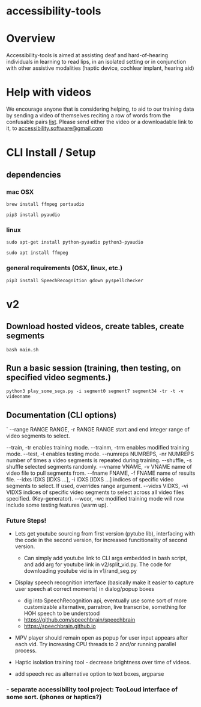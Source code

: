 # accessibility-tools

# Overview
Accessibility-tools is aimed at assisting deaf and hard-of-hearing individuals in learning to read lips, in an isolated setting or in conjunction with other assistive modalities (haptic device, cochlear implant, hearing aid)

# Help with videos
We encourage anyone that is considering helping, to aid to our training data by sending a video of themselves reciting a row of words from the confusable pairs [list](https://docs.google.com/document/d/13GpoYdtYY1n3ucPsyx_2zyGxcx2v8TzOoKCesnsnOow/edit?usp=sharing&resourcekey=0-cTmlGdjAmKiQDlsEhAJNVg). Please send either the video or a downloadable link to it, to accessibility.software@gmail.com

# CLI Install / Setup
## dependencies 

### mac OSX

`brew install ffmpeg portaudio`

`pip3 install pyaudio`

### linux

`sudo apt-get install python-pyaudio python3-pyaudio`

`sudo apt install ffmpeg`

### general requirements (OSX, linux, etc.)

`pip3 install SpeechRecognition gdown pyspellchecker`

# v2

## Download hosted videos, create tables, create segments

`bash main.sh`

## Run a basic session (training, then testing, on specified video segments.)

`python3 play_some_segs.py -i segment0 segment7 segment34 -tr -t -v videoname`

## Documentation (CLI options)

`
  --range RANGE RANGE, -r RANGE RANGE
                        start and end integer range of video segments to select.
                   
  --train, -tr          enables training mode.
  --trainm, -trm        enables modified training mode.
  --test, -t            enables testing mode.
  --numreps NUMREPS, -nr NUMREPS
                        number of times a video segments is repeated during training.
  --shuffle, -s         shuffle selected segments randomly.
  --vname VNAME, -v VNAME
                        name of video file to pull segments from.
  --fname FNAME, -f FNAME
                        name of results file.
  --idxs IDXS [IDXS ...], -i IDXS [IDXS ...]
                        indices of specific video segments to select. If used, overrides range argument.
  --vidxs VIDXS, -vi VIDXS
                        indices of specific video segments to select across all video files specified. (Key-generator).
  --wcor, -wc           modified training mode will now include some testing features (warm up).
`


### Future Steps!

- Lets get youtube sourcing from first version (pytube lib), interfacing with the code in the second version, for increased funcitionality of second version. 
  - Can simply add youtube link to CLI args embedded in bash script, and add arg for youtube link in v2/split_vid.py. The code for downloading youtube vid is in v1/rand_seg.py

- Display speech recognition interface (basically make it easier to capture user speech at correct moments) in dialog/popup boxes
  - dig into SpeechRecognition api, eventually use some sort of more customizable alternative, parratron, live transcribe, something for HOH speech to be understood
  -  https://github.com/speechbrain/speechbrain 
  -  https://speechbrain.github.io

- MPV player should remain open as popup for user input appears after each vid. Try increasing CPU threads to 2 and/or running parallel process.

- Haptic isolation training tool - decrease brightness over time of videos.

- add speech rec as alternative option to text boxes, argparse

### - separate accessibility tool project: TooLoud interface of some sort. (phones or haptics?)
